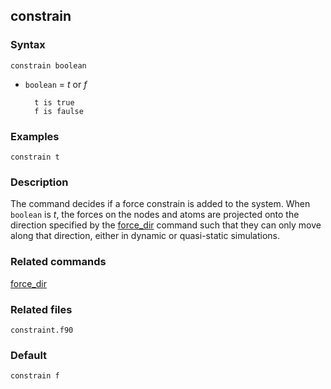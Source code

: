 ## constrain

### Syntax

	constrain boolean

* `boolean` = _t_ or _f_

		t is true
		f is faulse

### Examples

	constrain t

### Description

The command decides if a force constrain is added to the system. When `boolean` is _t_, the forces on the nodes and atoms are projected onto the direction specified by the [force_dir](force_dir.md) command such that they can only move along that direction, either in dynamic or quasi-static simulations.

### Related commands

[force_dir](force_dir.md)

### Related files

`constraint.f90`

### Default

	constrain f